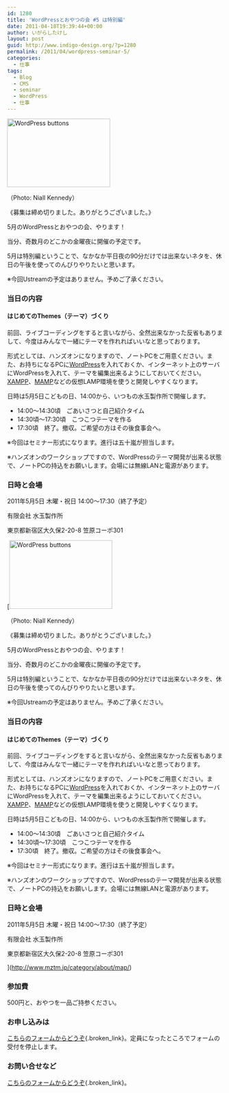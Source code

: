 ```yaml
---
id: 1280
title: 'WordPressとおやつの会 #5 は特別編'
date: 2011-04-18T19:39:44+00:00
author: いがらしたけし
layout: post
guid: http://www.indigo-design.org/?p=1280
permalink: /2011/04/wordpress-seminar-5/
categories:
  - 仕事
tags:
  - Blog
  - CMS
  - seminar
  - WordPress
  - 仕事
---
```

[<img src="http://farm4.static.flickr.com/3222/2440591148_cabbd0bafb_m.jpg" width="240" height="160" alt="WordPress buttons" />](http://www.flickr.com/photos/niallkennedy/2440591148/ "WordPress buttons by niallkennedy, on Flickr")
  
（Photo: Niall Kennedy）

《募集は締め切りました。ありがとうございました。》

5月のWordPressとおやつの会、やります！ 

当分、奇数月のどこかの金曜夜に開催の予定です。

5月は特別編ということで、なかなか平日夜の90分だけでは出来ないネタを、休日の午後を使ってのんびりやりたいと思います。 

※今回Ustreamの予定はありません。予めご了承ください。

### 当日の内容

#### はじめてのThemes（テーマ）づくり

前回、ライブコーディングをすると言いながら、全然出来なかった反省もありまして、今度はみんなで一緒にテーマを作れればいいなと思っております。

形式としては、ハンズオンになりますので、ノートPCをご用意ください。また、お持ちになるPCに[WordPress](http://ja.wordpress.org/)を入れておくか、インターネット上のサーバにWordPressを入れて、テーマを編集出来るようにしておいてください。[XAMPP](http://www.apachefriends.org/jp/xampp-windows.html)、[MAMP](http://www.mamp.info/en/index.html)などの仮想LAMP環境を使うと開発しやすくなります。

日時は5月5日こどもの日、14:00から、いつもの水玉製作所で開催します。
  
<!--more-->

  * 14:00～14:30頃　ごあいさつと自己紹介タイム
  * 14:30頃～17:30頃　こつこつテーマを作る
  * 17:30頃　終了。撤収。ご希望の方はその後食事会へ。

※今回はセミナー形式になります。進行は五十嵐が担当します。 

※ハンズオンのワークショップですので、WordPressのテーマ開発が出来る状態で、ノートPCの持込をお願いします。会場には無線LANと電源があります。 

### 日時と会場

2011年5月5日 木曜・祝日 14:00～17:30（終了予定） 

有限会社 水玉製作所
  
東京都新宿区大久保2-20-8 笠原コーポ301
  
[[<img src="http://farm4.static.flickr.com/3222/2440591148_cabbd0bafb_m.jpg" width="240" height="160" alt="WordPress buttons" />](http://www.flickr.com/photos/niallkennedy/2440591148/ "WordPress buttons by niallkennedy, on Flickr")
  
（Photo: Niall Kennedy）

《募集は締め切りました。ありがとうございました。》

5月のWordPressとおやつの会、やります！ 

当分、奇数月のどこかの金曜夜に開催の予定です。

5月は特別編ということで、なかなか平日夜の90分だけでは出来ないネタを、休日の午後を使ってのんびりやりたいと思います。 

※今回Ustreamの予定はありません。予めご了承ください。

### 当日の内容

#### はじめてのThemes（テーマ）づくり

前回、ライブコーディングをすると言いながら、全然出来なかった反省もありまして、今度はみんなで一緒にテーマを作れればいいなと思っております。

形式としては、ハンズオンになりますので、ノートPCをご用意ください。また、お持ちになるPCに[WordPress](http://ja.wordpress.org/)を入れておくか、インターネット上のサーバにWordPressを入れて、テーマを編集出来るようにしておいてください。[XAMPP](http://www.apachefriends.org/jp/xampp-windows.html)、[MAMP](http://www.mamp.info/en/index.html)などの仮想LAMP環境を使うと開発しやすくなります。

日時は5月5日こどもの日、14:00から、いつもの水玉製作所で開催します。
  
<!--more-->

  * 14:00～14:30頃　ごあいさつと自己紹介タイム
  * 14:30頃～17:30頃　こつこつテーマを作る
  * 17:30頃　終了。撤収。ご希望の方はその後食事会へ。

※今回はセミナー形式になります。進行は五十嵐が担当します。 

※ハンズオンのワークショップですので、WordPressのテーマ開発が出来る状態で、ノートPCの持込をお願いします。会場には無線LANと電源があります。 

### 日時と会場

2011年5月5日 木曜・祝日 14:00～17:30（終了予定） 

有限会社 水玉製作所
  
東京都新宿区大久保2-20-8 笠原コーポ301
  
](http://www.mztm.jp/category/about/map/) 

### 参加費

500円と、おやつを一品ご持参ください。 

### お申し込みは

[こちらのフォームからどうぞ](https://spreadsheets.google.com/viewform?formkey=dHNUZ3R1U01pUjFVYXFKSlp1OVZPb1E6MA#gid=0){.broken_link}。定員になったところでフォームの受付を停止します。 

### お問い合せなど

[こちらのフォームからどうぞ](http://www.indigo-design.org/about-the-author/#contact){.broken_link}。
